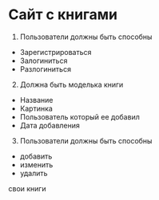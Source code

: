 # Сайт с книгами

1. Пользователи должны быть способны   
- Зарегистрироваться
- Залогиниться
- Разлогиниться

2. Должна быть моделька книги
- Название
- Картинка
- Пользователь который ее добавил
- Дата добавления

3. Пользователи должны быть способны
- добавить
- изменить
- удалить

свои книги
